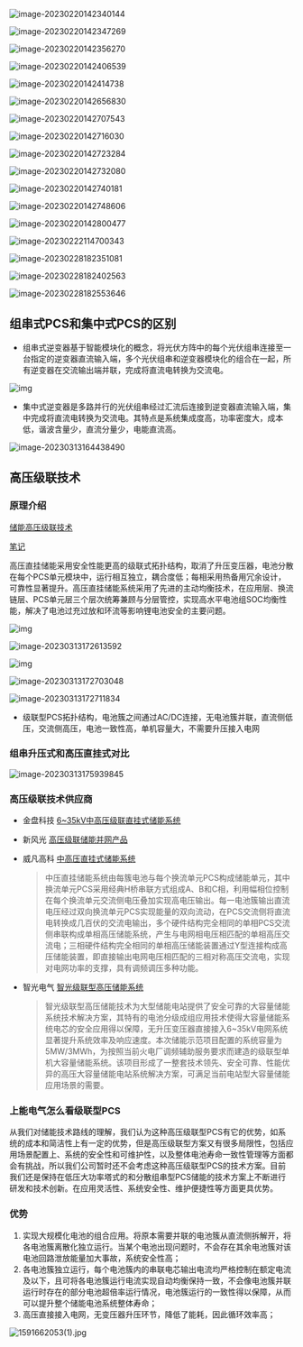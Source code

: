 ![image-20230220142340144](https://blog-pic-1313935212.cos.ap-guangzhou.myqcloud.com/imgs/202302201423192.png)

![image-20230220142347269](https://blog-pic-1313935212.cos.ap-guangzhou.myqcloud.com/imgs/202302201423310.png)

![image-20230220142356270](https://blog-pic-1313935212.cos.ap-guangzhou.myqcloud.com/imgs/202302201423309.png)

![image-20230220142406539](https://blog-pic-1313935212.cos.ap-guangzhou.myqcloud.com/imgs/202302201424576.png)

![image-20230220142414738](https://blog-pic-1313935212.cos.ap-guangzhou.myqcloud.com/imgs/202302201424782.png)

![image-20230220142656830](https://blog-pic-1313935212.cos.ap-guangzhou.myqcloud.com/imgs/202302201426871.png)

![image-20230220142707543](https://blog-pic-1313935212.cos.ap-guangzhou.myqcloud.com/imgs/202302201427576.png)

![image-20230220142716030](https://blog-pic-1313935212.cos.ap-guangzhou.myqcloud.com/imgs/202302201427064.png)

![image-20230220142723284](https://blog-pic-1313935212.cos.ap-guangzhou.myqcloud.com/imgs/202302201427322.png)

![image-20230220142732080](https://blog-pic-1313935212.cos.ap-guangzhou.myqcloud.com/imgs/202302201427121.png)

![image-20230220142740181](https://blog-pic-1313935212.cos.ap-guangzhou.myqcloud.com/imgs/202302201427216.png)

![image-20230220142748606](https://blog-pic-1313935212.cos.ap-guangzhou.myqcloud.com/imgs/202302201427648.png)

![image-20230220142800477](https://blog-pic-1313935212.cos.ap-guangzhou.myqcloud.com/imgs/202302201428511.png)

![image-20230222114700343](https://blog-pic-1313935212.cos.ap-guangzhou.myqcloud.com/imgs/202302221147397.png)

![image-20230228182351081](https://blog-pic-1313935212.cos.ap-guangzhou.myqcloud.com/imgs/202302281823123.png)

![image-20230228182402563](https://blog-pic-1313935212.cos.ap-guangzhou.myqcloud.com/imgs/202302281824609.png)

![image-20230228182553646](https://blog-pic-1313935212.cos.ap-guangzhou.myqcloud.com/imgs/202302281825669.png)

## 组串式PCS和集中式PCS的区别

* 组串式逆变器基于智能模块化的概念，将光伏方阵中的每个光伏组串连接至一台指定的逆变器直流输入端，多个光伏组串和逆变器模块化的组合在一起，所有逆变器在交流输出端并联，完成将直流电转换为交流电。

![img](https://pic1.zhimg.com/80/v2-6abd919a70dddcfcfa432214bd7ddfdc_720w.webp)

* 集中式逆变器是多路并行的光伏组串经过汇流后连接到逆变器直流输入端，集中完成将直流电转换为交流电。其特点是系统集成度高，功率密度大，成本低，谐波含量少，直流分量少，电能直流高。

![image-20230313164438490](https://blog-pic-1313935212.cos.ap-guangzhou.myqcloud.com/imgs/202303131644554.png)

## 高压级联技术

### 原理介绍

[储能高压级联技术](https://xueqiu.com/4831200087/244218671)

[笔记](https://app.yinxiang.com/shard/s63/nl/37836587/5342e39d-2e94-4c6e-b158-b4aa9c7d047a?title=%E3%80%90%E5%82%A8%E8%83%BD%E9%AB%98%E5%8E%8B%E7%BA%A7%E8%81%94%E6%8A%80%E6%9C%AF%E3%80%91%C2%A0-%C2%A0%E6%8A%80%E6%9C%AF%E5%8E%9F%E7%90%86%EF%BC%9A%E7%BA%A7%E8%81%94%E5%9E%8BPCS%E6%8B%93%E6%89%91%E7%BB%93%E6%9E%84%EF%BC%8C%E7%94%B5%E6%B1%A0%E7%B0%87%E4%B9%8B%E9%97%B4%E9%80%9A%E8%BF%87AC%2FDC%E8%BF%9E%E6%8E%A5%EF%BC%8C%E6%97%A0%E7%94%B5%E6%B1%A0%E7%B0%87%E5%B9%B6%E8%81%94%EF%BC%8C%E7%9B%B4%E6%B5%81%E4%BE%A7%E4%BD%8E%E5%8E%8B%EF%BC%8C%E4%BA%A4%E6%B5%81%E4%BE%A7%E9%AB%98%E5%8E%8B%EF%BC%8C%E7%94%B5%E6%B1%A0%E4%B8%80%E8%87%B4%E6%80%A7%E9%AB%98%EF%BC%8C%E5%8D%95...%C2%A0-%C2%A0%E9%9B%AA%E7%90%83)

高压直挂储能采用安全性能更高的级联式拓扑结构，取消了升压变压器，电池分散在每个PCS单元模块中，运行相互独立，耦合度低；每相采用热备用冗余设计，可靠性显著提升。高压直挂储能系统采用了先进的主动均衡技术，在应用层、换流链层、PCS单元层三个层次统筹兼顾与分层管控，实现高水平电池组SOC均衡性能，解决了电池过充过放和环流等影响锂电池安全的主要问题。

![img](https://xqimg.imedao.com/186d3cef09d1194c3fbc51c7.png!raw.jpg)

![image-20230313172613592](https://blog-pic-1313935212.cos.ap-guangzhou.myqcloud.com/imgs/202303131726628.png)

![img](https://pic3.zhimg.com/80/v2-f68f1d8683940a5e391134a2634bbcf6_720w.webp)

![image-20230313172703048](https://blog-pic-1313935212.cos.ap-guangzhou.myqcloud.com/imgs/202303131727093.png)

![image-20230313172711834](https://blog-pic-1313935212.cos.ap-guangzhou.myqcloud.com/imgs/202303131727876.png)

* 级联型PCS拓扑结构，电池簇之间通过AC/DC连接，无电池簇并联，直流侧低压，交流侧高压，电池一致性高，单机容量大，不需要升压接入电网

### 组串升压式和高压直挂式对比

![image-20230313175939845](https://blog-pic-1313935212.cos.ap-guangzhou.myqcloud.com/imgs/202303131759881.png)

### 高压级联技术供应商

* 金盘科技  [6~35kV中高压级联直挂式储能系统](http://www.jst.com.cn/index.php?m=content&c=index&a=lists&catid=224)

* 新风光     [高压级联储能并网产品](http://www.fengguang.com/Pr_d_gci_96_id_29.html) 

* 威凡高科  [中高压直挂式储能系统](http://www.wfgkx.com/show.aspx?id=117&cid=21)

  > 中压直挂储能系统由每簇电池与每个换流单元PCS构成储能单元，其中换流单元PCS采用经典H桥串联方式组成A、B和C相，利用幅相位控制在每个换流单元交流侧电压叠加实现高电压输出。每一电池簇输出直流电压经过双向换流单元PCS实现能量的双向流动，在PCS交流侧将直流电转换成几百伏的交流电输出，多个硬件结构完全相同的单相PCS交流侧串联构成单相高压储能系统，产生与电网相电压相匹配的单相高压交流电；三相硬件结构完全相同的单相高压储能装置通过Y型连接构成高压储能装置，即直接输出电网电压相匹配的三相对称高压交流电，实现对电网功率的支撑，具有调频调压多种功能。

* 智光电气 [智光级联型高压储能系统](http://www.gzzg.com.cn/business/storage.html)

  > 智光级联型高压储能技术为大型储能电站提供了安全可靠的大容量储能系统技术解决方案，其特有的电池分级成组应用技术使得大容量储能系统电芯的安全应用得以保障，无升压变压器直接接入6~35kV电网系统显著提升系统效率及响应速度。本次储能示范项目配置的系统容量为5MW/3MWh，为按照当前火电厂调频辅助服务要求而建造的级联型单机大容量储能系统。该项目形成了一整套技术领先、安全可靠、性能优异的高压大容量储能电站系统解决方案，可满足当前电站型大容量储能应用场景的需要。

### 上能电气怎么看级联型PCS

从我们对储能技术路线的理解，我们认为这种高压级联型PCS有它的优势，如系统的成本和简洁性上有一定的优势，但是高压级联型方案又有很多局限性，包括应用场景配置上、系统的安全性和可维护性，以及整体电池寿命一致性管理等方面都会有挑战，所以我们公司暂时还不会考虑这种高压级联型PCS的技术方案。目前我们还是保持在低压大功率塔式的和分散组串型PCS储能的技术方案上不断进行研发和技术创新。在应用灵活性、系统安全性、维护便捷性等方面更具优势。

### 优势

1. 实现大规模化电池的组合应用。将原本需要并联的电池簇从直流侧拆解开，将各电池簇离散化独立运行。当某个电池出现问题时，不会存在其余电池簇对该电池回路泄放能量加大事故，系统安全性高；
2. 各电池簇独立运行，每个电池簇内的串联电芯输出电流均严格控制在额定电流及以下，且可将各电池簇运行电流实现自动均衡保持一致，不会像电池簇并联运行时存在的部分电池超倍率运行情况，电池簇运行的一致性得以保障，从而可以提升整个储能电池系统整体寿命；
3. 高压直接接入电网，无变压器升压环节，降低了能耗，因此循环效率高；

![1591662053(1).jpg](http://www.fengguang.com/Uploads/Ed/image/20200609/1591663961427112.jpg)
